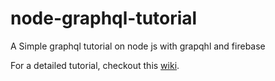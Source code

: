 # node-graphql-tutorial
A Simple graphql tutorial on node js with grapqhl and firebase

For a detailed tutorial, checkout this [wiki](https://github.com/mtotodev05/node-graphql-tutorial/wiki/node-graphql-api-tutorial).

